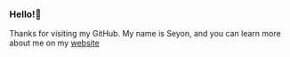 ### Hello!👋

Thanks for visiting my GitHub. My name is Seyon, and you can learn more about me on my [website](http://www.seyonk.me)

<!---
seyon99/seyon99 is a ✨ special ✨ repository because its `README.md` (this file) appears on your GitHub profile.
You can click the Preview link to take a look at your changes.
--->
